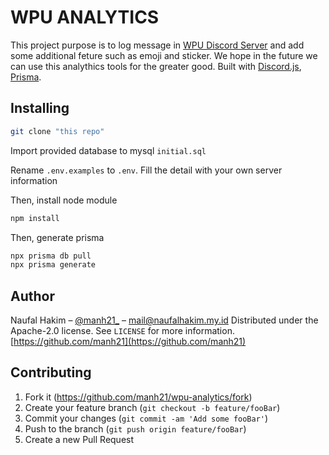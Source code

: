 # WPU ANALYTICS
This project purpose is to log message in [WPU Discord Server](http://discord.gg/S4rrXQU) and add some additional feture such as emoji and sticker. We hope in the future we can use this analythics tools for the greater good. Built with [Discord.js](https://discord.js.org/), [Prisma](https://www.prisma.io/).

## Installing
```bash
git clone "this repo"
```
Import  provided database to mysql `initial.sql`

Rename `.env.examples` to `.env`.
Fill the detail with your own server information

Then, install node module
```bash
npm install
```
Then, generate prisma 
```bash
npx prisma db pull
npx prisma generate
```

## Author
Naufal Hakim – [@manh21_](https://twitter.com/manh21_) – mail@naufalhakim.my.id
Distributed under the Apache-2.0 license. See ``LICENSE`` for more information.
[https://github.com/manh21](https://github.com/manh21)

## Contributing
1. Fork it (<https://github.com/manh21/wpu-analytics/fork>)
2. Create your feature branch (`git checkout -b feature/fooBar`)
3. Commit your changes (`git commit -am 'Add some fooBar'`)
4. Push to the branch (`git push origin feature/fooBar`)
5. Create a new Pull Request